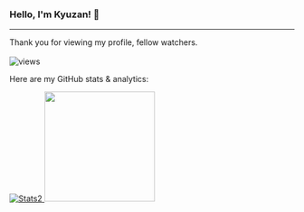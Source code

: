 ### Hello, I'm Kyuzan! 👋 

----
Thank you for viewing my profile, fellow watchers.</br></br>
<img alt="views" src="https://komarev.com/ghpvc/?username=Kyuzan0&color=0b5394" />

Here are my GitHub stats & analytics:</br>
 
<p align="left" class="d-flex justify-content-center align-items-center">
<a href="https://github.com/Kyuzan0">
<img alt="Stats2" src="https://github-readme-streak-stats.herokuapp.com/?user=Kyuzan0&theme=tokyonight" /> 
<img height="195em" src="https://github-readme-stats-eight-theta.vercel.app/api?username=Kyuzan0&show_icons=true&theme=blue-green&include_all_commits=true&count_private=true"/>
</a>
</p> 


<!--
**Kyuzan0/Kyuzan0** is a ✨ _special_ ✨ repository because its `README.md` (this file) appears on your GitHub profile.

Here are some ideas to get you started:

- 🔭 I’m currently working on ...
- 🌱 I’m currently learning ...
- 👯 I’m looking to collaborate on ...
- 🤔 I’m looking for help with ...
- 💬 Ask me about ...
- 📫 How to reach me: ...
- 😄 Pronouns: ...
- ⚡ Fun fact: ...
-->
